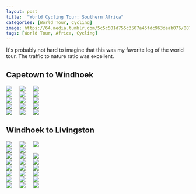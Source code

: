 ```yaml
---
layout: post
title:  "World Cycling Tour: Southern Africa"
categories: [World Tour, Cycling]
image: https://64.media.tumblr.com/5c5c501d755c3507a45fdc963deab076/0875d5ee7e36b55a-77/s2048x3072/79f331b676dc2645d16b11ea651f842bfddcf8fd.jpg
tags: [World Tour, Africa, Cycling]
---
```


It's probably not hard to imagine that this was my favorite leg of the world tour. The traffic to nature ratio was excellent.


<h2>Capetown to Windhoek</h2>

 <div class="columns">
  <div class="img1"><a class="glightbox" href="https://64.media.tumblr.com/a1410c88f6b9d861898ad02cf1b491e5/433a940ef3b25307-46/s540x810/2a53308ca6bb64cf5ab68c3a2f08a046aa3d37ea.jpg"><img class="glightbox" src="https://64.media.tumblr.com/a1410c88f6b9d861898ad02cf1b491e5/433a940ef3b25307-46/s2048x3072/45fb37a636fe231459b83f92da1c9c87682a3ccd.jpg" /></a></div>
  <div class="img2"><a class="glightbox" href="https://64.media.tumblr.com/efd03e06e8ff0bea4811a4099bc69910/433a940ef3b25307-34/s540x810/1464ea5f4cde741be15c29938faecb1fca3fa785.jpg"><img class="glightbox" src="https://64.media.tumblr.com/efd03e06e8ff0bea4811a4099bc69910/433a940ef3b25307-34/s2048x3072/e0151488433bb4589a4c99c2986b2853f1e67ade.jpg" /></a> </div>
  <div class="img3"><a class="glightbox" href="https://64.media.tumblr.com/61545ce879ee74092e411d52ba000fd8/433a940ef3b25307-b5/s540x810/282d4e5298c826361ec860e87162aa8b69431ae7.jpg"><img class="glightbox" src="https://64.media.tumblr.com/61545ce879ee74092e411d52ba000fd8/433a940ef3b25307-b5/s2048x3072/af3873d396283cfcb9088ff40562dadbfd0d4e18.jpg" /></a> </div>
</div>
 <div class="columns">
  <div class="img1"><a href="https://64.media.tumblr.com/ea9f3dd10084afb0b968e9d7bd3be413/433a940ef3b25307-01/s540x810/04244d4ef02044cb1228ab7ff8e3a8a44942393a.jpg"><img class="glightbox" src="https://64.media.tumblr.com/ea9f3dd10084afb0b968e9d7bd3be413/433a940ef3b25307-01/s2048x3072/ff984c1a5dbc333dc3dbeefacbe471d4615cf5dc.jpg" /></a></div>
  <div class="img2"><a href="https://64.media.tumblr.com/a25e43ee2fa09860a5dba0d4998c6529/433a940ef3b25307-9c/s540x810/654dcd60ac302992c4129afd4ce346a4eefc78c9.jpg"><img class="glightbox" src="https://64.media.tumblr.com/a25e43ee2fa09860a5dba0d4998c6529/433a940ef3b25307-9c/s2048x3072/905f3ca161a3473451ca4edff819a68883130bff.jpg" /></a> </div>
  <div class="img3"><a href="https://64.media.tumblr.com/c5aae222ab8673d238d58bbc37a03cba/433a940ef3b25307-cd/s540x810/2c0b0c95b40faebdb525c30bcf53d24b6b7783e2.jpg"><img class="glightbox" src="https://64.media.tumblr.com/c5aae222ab8673d238d58bbc37a03cba/433a940ef3b25307-cd/s2048x3072/709ed38303f2a74c013287ede03359f5f31151ea.jpg" /></a> </div>
</div>
 <div class="columns">
  <div class="img1"><a href="https://64.media.tumblr.com/4b705d7dce51463975ae3a8bf7df21b6/433a940ef3b25307-0f/s540x810/2f2b66afb962171cf0eb358dfd9fcc31b310f781.jpg"><img class="glightbox" src="https://64.media.tumblr.com/4b705d7dce51463975ae3a8bf7df21b6/433a940ef3b25307-0f/s2048x3072/75985c04e1ca573769659d1979d629a53957e0af.jpg" /></a></div>
  <div class="img2"><a href="https://64.media.tumblr.com/ef9c96f284fa4f79c79bed5a012eec37/433a940ef3b25307-dc/s540x810/58f66d2799642384560d230cc34d9c9b2b84a7f7.jpg"><img class="glightbox" src="https://64.media.tumblr.com/ef9c96f284fa4f79c79bed5a012eec37/433a940ef3b25307-dc/s2048x3072/2d9a06b6fda89987f642c0083c0ea0ac408c363f.jpg" /></a> </div>
  <div class="img3"><a href="https://64.media.tumblr.com/362c234612d02f197958712b64860077/433a940ef3b25307-78/s540x810/184efa530750119868b7f7ee7001d87a45114fab.jpg"><img class="glightbox" src="https://64.media.tumblr.com/362c234612d02f197958712b64860077/433a940ef3b25307-78/s2048x3072/4e7e721c7ed487a26c031fa74a85a37aadb7c955.jpg" /></a> </div>
</div>
 <div class="columns">
  <div class="img1"><a href="https://64.media.tumblr.com/25d0bd2bae5804dbba6e4ccf70d7d89a/433a940ef3b25307-f0/s540x810/b1cb667f579926372dd589a9f91d137152083b2e.jpg"><img class="glightbox" src="https://64.media.tumblr.com/25d0bd2bae5804dbba6e4ccf70d7d89a/433a940ef3b25307-f0/s2048x3072/6c2a6c10699366e3596a2b4bae661d407763d886.jpg" /></a></div>
  <div class="img2"><a href="https://64.media.tumblr.com/2a998b71c56cdaa46776eb589ccc1ed5/433a940ef3b25307-79/s540x810/7e8d6a890f6277fdacc58db44018ff596e994ce0.jpg"><img class="glightbox" src="https://64.media.tumblr.com/2a998b71c56cdaa46776eb589ccc1ed5/433a940ef3b25307-79/s2048x3072/49554248a60dba887a49fc5f4796e2ea097ac614.jpg" /></a> </div>
  <div class="img3"><a href="https://64.media.tumblr.com/da8474fc38231fb6962cd5ea36b03879/433a940ef3b25307-42/s540x810/2ac9a47e078e91efaf82997808bf2cee25bd3cdb.jpg"><img class="glightbox" src="https://64.media.tumblr.com/da8474fc38231fb6962cd5ea36b03879/433a940ef3b25307-42/s2048x3072/01bdf911984f1cadba851dcbdbaa32808aaae894.jpg" /></a> </div>
</div>
 <div class="columns">
  <div class="img1"><a href="https://64.media.tumblr.com/7829344d0b2deabdccdc83599fdf3d3e/433a940ef3b25307-42/s540x810/90a0739feff85419ace906b781fe357edbc18b24.jpg"><img class="glightbox" src="https://64.media.tumblr.com/7829344d0b2deabdccdc83599fdf3d3e/433a940ef3b25307-42/s2048x3072/9249c620658d0ebfbd010e64d7f3fcf08b0ffc49.jpg" /></a></div>
  <div class="img2"><a href="https://64.media.tumblr.com/2a6f23bffe65277cf53822560d6bab9d/433a940ef3b25307-38/s540x810/3b2b4c729545820b043da49ebedfc07112e8e7da.jpg"><img class="glightbox" src="https://64.media.tumblr.com/2a6f23bffe65277cf53822560d6bab9d/433a940ef3b25307-38/s2048x3072/50cbf17c417a1e1a3345b9b115c024ed89cc7c74.jpg" /></a> </div>
  <div class="img3"><a href="https://64.media.tumblr.com/08d2294c16994d8f33710256ce62820b/433a940ef3b25307-c6/s540x810/3e1d409da4937002a9048fe3de44eaadda710e6c.jpg"><img class="glightbox" src="https://64.media.tumblr.com/08d2294c16994d8f33710256ce62820b/433a940ef3b25307-c6/s2048x3072/d298e5490d53350f791006976e41989e82b68a6c.jpg" /></a> </div>
</div>


<h2>Windhoek to Livingston</h2>
 <div class="columns">
  <div class="img1"><a href="https://64.media.tumblr.com/2e2dd62d288dfdff04d6737d3da495ea/0875d5ee7e36b55a-dc/s540x810/b3c1a614c6f90ad00b81d42f91d15d1b2d28d177.jpg"><img class="glightbox" src="https://64.media.tumblr.com/2e2dd62d288dfdff04d6737d3da495ea/0875d5ee7e36b55a-dc/s2048x3072/ae98abf46f36d2e564567ceca2ddfcf3e7a14a9b.jpg" /></a> </div>
  <div class="img2"><a href="https://64.media.tumblr.com/15a9897834aea90595bb320f3656d8c8/0875d5ee7e36b55a-a7/s540x810/f87875a96949a5c6c4a912a5fa774fea4eea8462.jpg"><img class="glightbox" src="https://64.media.tumblr.com/15a9897834aea90595bb320f3656d8c8/0875d5ee7e36b55a-a7/s2048x3072/dbfa2f307304ec72797d224d7d9de6601f44a328.jpg" /></a> </div>
  <div class="img3"><a href="https://64.media.tumblr.com/38b7e0ecd01b6009a7df1ef5df017199/0875d5ee7e36b55a-1e/s540x810/e877ca8f5b9efdb3452316f3f52943db42e79462.jpg"><img class="glightbox" src="https://64.media.tumblr.com/38b7e0ecd01b6009a7df1ef5df017199/0875d5ee7e36b55a-1e/s2048x3072/5b7dc246b18f781121d2eb93eecc1b6e89728012.jpg" /></a></div>
  
</div>
 <div class="columns">
    <div class="img2"><a href="https://64.media.tumblr.com/b13937d2a3e55cf57526a520c1c2afbb/0875d5ee7e36b55a-21/s540x810/b5cb9891378022d67aad20303091528ca039f00c.jpg"><img class="glightbox" src="https://64.media.tumblr.com/b13937d2a3e55cf57526a520c1c2afbb/0875d5ee7e36b55a-21/s2048x3072/65badb4ce0948f1af4ad6c5590397f7e043272af.jpg" /></a> </div>
  <div class="img3"><a href="https://64.media.tumblr.com/a5459c5ac0b08236ebb637c8bfc48eea/0875d5ee7e36b55a-2b/s540x810/96071a2a27ba7b6ea60c89d399e1182121c31e6c.jpg"><img class="glightbox" src="https://64.media.tumblr.com/a5459c5ac0b08236ebb637c8bfc48eea/0875d5ee7e36b55a-2b/s2048x3072/55177d3a681dec62dc55072a997b80976e73ac00.jpg" /></a> </div>
</div>
 <div class="columns">
  <div class="img1"><a href="https://64.media.tumblr.com/9cb1ac0676a85d33a069600cdf2f5ada/0875d5ee7e36b55a-d0/s540x810/a2c1a49490164e3193352aa3ec23e5c3a01515cb.jpg"><img class="glightbox" src="https://64.media.tumblr.com/9cb1ac0676a85d33a069600cdf2f5ada/0875d5ee7e36b55a-d0/s2048x3072/c53352318679d548d2466c7c1655e3829f41b1f3.jpg" /></a></div>
  <div class="img2"><a href="https://64.media.tumblr.com/f662f5aed397b5299d6ed682189dcb42/0875d5ee7e36b55a-c7/s540x810/fad29256ee9d9a2cf4e9a21b336683eb26f7e5b5.jpg"><img class="glightbox" src="https://64.media.tumblr.com/f662f5aed397b5299d6ed682189dcb42/0875d5ee7e36b55a-c7/s2048x3072/e6aa5844b964bcb59df17988782937356cd81f78.jpg" /></a> </div>
  <div class="img3"><a href="https://64.media.tumblr.com/6e0104382ed746d967a6c7a286344e52/0875d5ee7e36b55a-72/s540x810/10247ea751412fe9581fb98bce8c4ac01cfec8f2.jpg"><img class="glightbox" src="https://64.media.tumblr.com/6e0104382ed746d967a6c7a286344e52/0875d5ee7e36b55a-72/s2048x3072/48b5c629ac3bce421b38c042dc23b93cf6dfd2fc.jpg" /></a> </div>
</div>
 <div class="columns">
  <div class="img1"><a href="https://64.media.tumblr.com/2ec6c430c57e369fb7c2b221de6777b2/0875d5ee7e36b55a-68/s540x810/3c8f4973f9070964284ef76cd2df2db88a7c6509.jpg"><img class="glightbox" src="https://64.media.tumblr.com/2ec6c430c57e369fb7c2b221de6777b2/0875d5ee7e36b55a-68/s2048x3072/896cf2c103fa8c48822935af48b2034d8c5164ac.jpg" /></a></div>
  <div class="img2"><a href="https://64.media.tumblr.com/846ad066fb6fa39c2e03931fa1209d8f/0875d5ee7e36b55a-a3/s540x810/2780ea16240395a511d9a80a1d29bbe946a9b04e.jpg"><img class="glightbox" src="https://64.media.tumblr.com/846ad066fb6fa39c2e03931fa1209d8f/0875d5ee7e36b55a-a3/s2048x3072/606408dcde4553b55a702093f07703cb1bcfff6a.jpg" /></a> </div>
  <div class="img3"><a href="https://64.media.tumblr.com/5c5c501d755c3507a45fdc963deab076/0875d5ee7e36b55a-77/s540x810/37f1f2a5ea9f550444408a09d7cb29f72f1ee424.jpg"><img class="glightbox" src="https://64.media.tumblr.com/5c5c501d755c3507a45fdc963deab076/0875d5ee7e36b55a-77/s2048x3072/79f331b676dc2645d16b11ea651f842bfddcf8fd.jpg" /></a> </div>
</div>
 <div class="columns">
  <div class="img1"><a href="https://64.media.tumblr.com/3bb53617bd438dfa0e8941ab621ef624/0875d5ee7e36b55a-e3/s540x810/c77149dbe3b006992a3cdc8d1e9aa5b8aa7ab023.jpg"><img class="glightbox" src="https://64.media.tumblr.com/3bb53617bd438dfa0e8941ab621ef624/0875d5ee7e36b55a-e3/s2048x3072/9ba2998f09c230306ef3d72956def234a539eb7a.jpg" /></a></div>
  <div class="img2"><a href="https://64.media.tumblr.com/1925fdeecb0e7d761a518ff7bcf95d88/0875d5ee7e36b55a-6d/s540x810/a70cf10dda50783fbe6a94325382facefa81e67a.jpg"><img class="glightbox" src="https://64.media.tumblr.com/1925fdeecb0e7d761a518ff7bcf95d88/0875d5ee7e36b55a-6d/s2048x3072/d0de76fa2962fe081fd917393b764153578adc41.jpg" /></a> </div>
  <div class="img3"><a href="https://64.media.tumblr.com/2937a9ab322b33a248da87a06100a88a/0875d5ee7e36b55a-c5/s540x810/8ceea4a1dec93ed443788c10a571ae137e14c911.jpg"><img class="glightbox" src="https://64.media.tumblr.com/2937a9ab322b33a248da87a06100a88a/0875d5ee7e36b55a-c5/s2048x3072/4ebbdeb665c54ebbe23106664e49dd8873f06fa2.jpg" /></a> </div>
</div>
 <div class="columns">
  <div class="img1"><a href="https://64.media.tumblr.com/7616675d6ffb7d908fe6df9aaec71549/0875d5ee7e36b55a-aa/s540x810/ac85655f05c95d5fa13745f7c41c0269e87bf331.jpg"><img class="glightbox" src="https://64.media.tumblr.com/7616675d6ffb7d908fe6df9aaec71549/0875d5ee7e36b55a-aa/s2048x3072/dd70867fb1dbcc27efb15c148dc10fd6e9ea5426.jpg" /></a></div>
  <div class="img2"><a href="https://64.media.tumblr.com/053f7975b6fa9a64327df39dc823bbb3/0875d5ee7e36b55a-cf/s540x810/b9a8827ff7b364c05c675550009173d77a84ba01.jpg"><img class="glightbox" src="https://64.media.tumblr.com/053f7975b6fa9a64327df39dc823bbb3/0875d5ee7e36b55a-cf/s2048x3072/f5326b9b04054d570cc4f16426868ed7b899a4a8.jpg" /></a> </div>
  <div class="img3"><a href="https://64.media.tumblr.com/1977864079d3ea320471733c7818b674/0875d5ee7e36b55a-31/s540x810/660a25992c8c30b9b8d8ddd957c370f9433ff939.jpg"><img class="glightbox" src="https://64.media.tumblr.com/1977864079d3ea320471733c7818b674/0875d5ee7e36b55a-31/s2048x3072/844ab34e208e80387122de3d9f2d72737e8205ed.jpg" /></a> </div>
</div>
 <div class="columns">
  <div class="img1"><a href="https://64.media.tumblr.com/8da919fb8c9427959839903d697b0ba1/0875d5ee7e36b55a-76/s540x810/353e01567885bc4e22520b059a99cbfe834d8f1a.jpg"><img class="glightbox" src="https://64.media.tumblr.com/8da919fb8c9427959839903d697b0ba1/0875d5ee7e36b55a-76/s2048x3072/5c23cfb10c46a9914e6b8c48efd967678ec8d152.jpg" /></a></div>
  <div class="img2"><a href="https://64.media.tumblr.com/5fc0582a0f681e7e279262019d544110/0875d5ee7e36b55a-56/s540x810/76e225c037ca2c532840d64405a17aa159d84361.jpg"><img class="glightbox" src="https://64.media.tumblr.com/5fc0582a0f681e7e279262019d544110/0875d5ee7e36b55a-56/s2048x3072/866800395b891acf67d25cbfedd0ceb25b8a50ce.jpg" /></a> </div>
  <div class="img3"><a href="https://64.media.tumblr.com/394d78c23f1426221e2cc36f483b9695/0875d5ee7e36b55a-61/s540x810/ac2dfc135f2b2c8c513247a9d4ba588c846d2d62.jpg"><img class="glightbox" src="https://64.media.tumblr.com/394d78c23f1426221e2cc36f483b9695/0875d5ee7e36b55a-61/s2048x3072/318d9f6bad9ab08487435fbd07c1a3ec84723990.jpg" /></a> </div>
</div>
 <div class="columns">
  <div class="img1"><a href="https://64.media.tumblr.com/f9dc5cd94d8b4b8f2d30ee50b1c9bc9c/0875d5ee7e36b55a-14/s540x810/1549b902d91ea3cc76c0d57140e7e775e7ed2ab8.jpg"><img class="glightbox" src="https://64.media.tumblr.com/f9dc5cd94d8b4b8f2d30ee50b1c9bc9c/0875d5ee7e36b55a-14/s2048x3072/1a104367485e89f8efa9828021312e2bcaa5843e.jpg" /></a></div>
  <div class="img2"><a href="https://64.media.tumblr.com/be96f1006631947c132d7041491cc672/0875d5ee7e36b55a-7a/s540x810/55303634e44d325174655802d016a920576b2f60.jpg"><img class="glightbox" src="https://64.media.tumblr.com/be96f1006631947c132d7041491cc672/0875d5ee7e36b55a-7a/s2048x3072/0662114a005d7723c361d6d0c39a35d5f52bd639.jpg" /></a> </div>
  <div class="img3"><a href="https://64.media.tumblr.com/318a724b539e8e969a2d863733709b71/0875d5ee7e36b55a-74/s540x810/ab0d4dd9cf192d9677e7f9d83a2b19f608deaa5b.jpg"><img class="glightbox" src="https://64.media.tumblr.com/318a724b539e8e969a2d863733709b71/0875d5ee7e36b55a-74/s2048x3072/a94303d8fd484d3a0947fb2c726689d4a8967885.jpg" /></a> </div>
</div>
